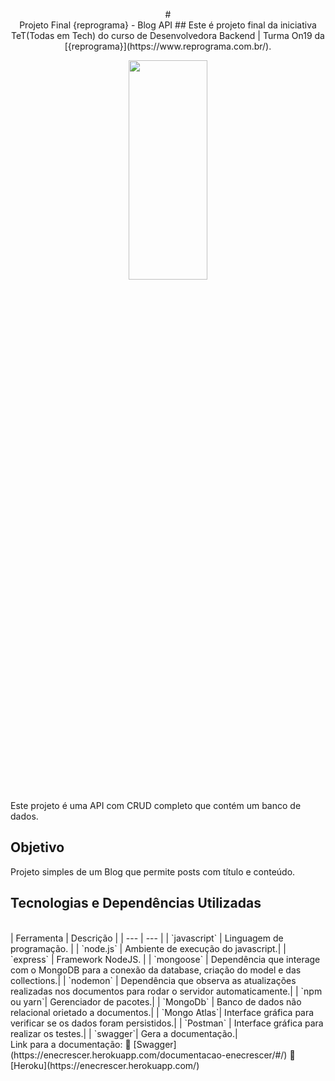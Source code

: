 <p align="center">
# <br> Projeto Final {reprograma} - Blog API
## Este é projeto final da iniciativa TeT(Todas em Tech) do curso de Desenvolvedora Backend | Turma On19 da [{reprograma}](https://www.reprograma.com.br/).

<p align="center">
<img src= "https://reprograma.com.br/assets/img/reprograma-fundos-claros.png" width="50%" height="30%"/>
</p>

Este projeto é uma API com CRUD completo que contém um banco de dados.

## Objetivo
Projeto simples de um Blog que permite posts com título e conteúdo.


## Tecnologias e Dependências Utilizadas
<br>
| Ferramenta | Descrição |
| --- | --- |
| `javascript` | Linguagem de programação. |
| `node.js`    | Ambiente de execução do javascript.|
| `express`    | Framework NodeJS. |
| `mongoose`   | Dependência que interage com o MongoDB para a conexão da database, criação do model e das collections.|
| `nodemon`    | Dependência que observa as atualizações realizadas nos documentos para rodar o servidor automaticamente.|
| `npm ou yarn`| Gerenciador de pacotes.|
| `MongoDb`    | Banco de dados não relacional orietado a documentos.|
| `Mongo Atlas`| Interface gráfica para verificar se os dados foram persistidos.|
| `Postman` | Interface gráfica para realizar os testes.|
| `swagger`| Gera a documentação.|

<br>
Link para a documentação:
📝 [Swagger](https://enecrescer.herokuapp.com/documentacao-enecrescer/#/)
📝 [Heroku](https://enecrescer.herokuapp.com/)
<br>
